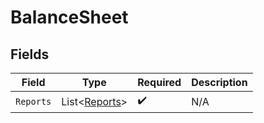 # BalanceSheet


## Fields

| Field                                               | Type                                                | Required                                            | Description                                         |
| --------------------------------------------------- | --------------------------------------------------- | --------------------------------------------------- | --------------------------------------------------- |
| `Reports`                                           | List<[Reports](../../Models/Components/Reports.md)> | :heavy_check_mark:                                  | N/A                                                 |